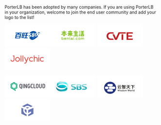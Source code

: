 PorterLB has been adopted by many companies. If you are using PorterLB in your organization, welcome to join the end user community and add your logo to the list!
                                                 

<img alt="Baiwang-580" width="150px" src="./doc/img/adopters/baiwang-580.png"><img alt="Benlai" width="150px" src="./doc/img/adopters/benlai.png">
<img alt="CVTE" width="150px" src="./doc/img/adopters/cvte.png"><img alt="Jollychic" width="150px" src="./doc/img/adopters/jollychic.png">

<img alt="QingCloud" width="150px" src="./doc/img/adopters/qingcloud.png"><img alt="SBS" width="150px" src="./doc/img/adopters/sbs.png">
<img alt="Wisdom World" width="150px" src="./doc/img/adopters/wisdomworld.png"><img alt="Yicheng Health" width="150px" src="./doc/img/adopters/yicheng-health.png">